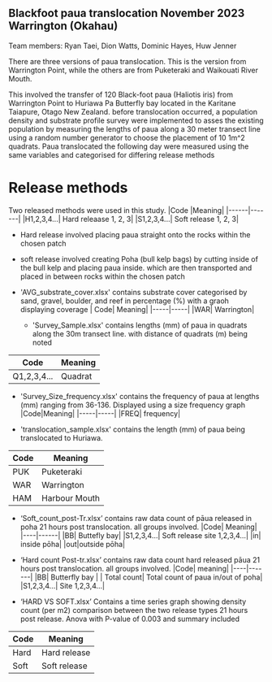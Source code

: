 ## Blackfoot paua translocation November 2023 Warrington (Okahau)
Team members: Ryan Taei, Dion Watts, Dominic Hayes, Huw Jenner

There are three versions of paua translocation. This is the version from Warrington Point, while the others are from Puketeraki and Waikouati River Mouth. 

This involved the transfer of 120 Black-foot paua (Haliotis iris) from Warrington Point to Huriawa Pa Butterfly bay located in the Karitane Taiapure, Otago New Zealand. before translocation occurred, a population density and substrate profile survey were implemented to asses the existing population by measuring the lengths of paua along a 30 meter transect line using a random number generator to choose the placement of 10 1m^2 quadrats. Paua translocated the following day were measured using the same variables and categorised for differing release methods

# Release methods
Two released methods were used in this study. 
|Code  |Meaning|
|------|-------|
|H1,2,3,4...| Hard releaase 1, 2, 3|
|S1,2,3,4...| Soft release 1, 2, 3|

- Hard release involved placing paua straight onto the rocks within the chosen patch
- soft release involved creating Poha (bull kelp bags) by cutting inside of the bull kelp and placing paua inside. which are then transported and placed in between rocks within the chosen patch

- 'AVG_substrate_cover.xlsx' contains substrate cover categorised by sand, gravel, boulder, and reef in percentage (%) with a graoh displaying coverage
  | Code| Meaning|
  |-----|-----|
  |WAR| Warrington|

  - 'Survey_Sample.xlsx' contains lengths (mm) of paua in quadrats along the 30m transect line. with distance of quadrats (m) being noted
 
 |Code| Meaning|
 |-----|-------|
 |Q1,2,3,4...|Quadrat|

 - 'Survey_Size_frequency.xlsx' contains the frequency of paua at lengths (mm) ranging from 36-136. Displayed using a size frequency graph
   |Code|Meaning|
   |-----|-----|
   |FREQ| frequency|

- 'translocation_sample.xlsx' contains the length (mm) of paua being translocated to Huriawa.


|Code|Meaning|
|----|------|
|PUK| Puketeraki|
|WAR| Warrington|
|HAM| Harbour Mouth|

- 	‘Soft_count_post-Tr.xlsx’ contains raw data count of pāua released in poha 21 hours post translocation. all groups involved. 
|Code| Meaning|
|----|------|
|BB| Buttefly bay|
|S1,2,3,4…| Soft release site 1,2,3,4…| 
|in| inside pōha|
|out|outside pōha|


- ‘Hard count Post-tr.xlsx’ contains raw data count hard released pāua 21 hours post translocation. all groups involved. 
|Code| meaning|
|----|-------|
  |BB| Butterfly bay |
	| Total count| Total count of paua in/out of poha| 
  |S1,2,3,4…| Site 1,2,3,4…|

- ‘HARD VS SOFT.xlsx’ Contains a time series graph showing density count (per m2) comparison between the two release types 21 hours post release. Anova with P-value of 0.003 and summary included 

|Code| Meaning|
|----|-------|
|Hard| Hard release| 
|Soft| Soft release| 







